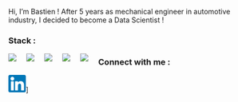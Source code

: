Hi, I’m Bastien ! After 5 years as mechanical engineer in automotive industry, I decided to become a Data Scientist !

### Stack :
<img align = "left" width= "25px" src="https://cdn.jsdelivr.net/gh/devicons/devicon/icons/python/python-original.svg" style = "padding-right :11px ;" />
<img align = "left" width= "25px" src="https://cdn.jsdelivr.net/gh/devicons/devicon/icons/mysql/mysql-original-wordmark.svg" style = "padding-right :11px ;" />
<img align = "left" width= "25px" src="https://cdn.jsdelivr.net/gh/devicons/devicon/icons/tensorflow/tensorflow-original.svg" style = "padding-right :11px ;" />
<img align = "left" width= "25px" src="https://cdn.jsdelivr.net/gh/devicons/devicon/icons/html5/html5-original.svg" style = "padding-right :11px ;" />
<img align = "left" width= "25px" src="https://cdn.jsdelivr.net/gh/devicons/devicon/icons/css3/css3-original.svg" style = "padding-right :11px ;" />



### Connect with me :
[![img_contact](./img/LinkedIn-Symbole.png)](https://www.linkedin.com/in/bastien-richasse-a6098b96/)]

<!---
BastienRi/BastienRi is a ✨ special ✨ repository because its `README.md` (this file) appears on your GitHub profile.
You can click the Preview link to take a look at your changes.
--->
